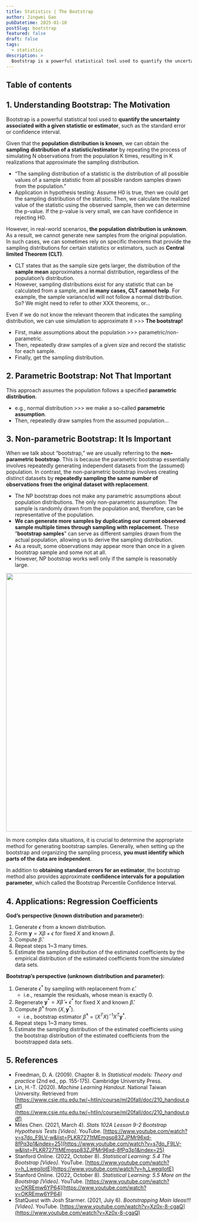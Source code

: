 ```yaml
---
title: Statistics | The Bootstrap
author: Jingwei Gao
pubDatetime: 2025-01-10
postSlug: bootstrap
featured: false
draft: false
tags:
  - statistics
description: >
  Bootstrap is a powerful statistical tool used to quantify the uncertainty associated with a given statistic or estimator.
---
```


## Table of contents

## 1. Understanding Bootstrap: The Motivation

Bootstrap is a powerful statistical tool used to **quantify the uncertainty associated with a given statistic or estimator**, such as the standard error or confidence interval.

Given that the **population distribution is known**, we can obtain the **sampling distribution of a statistic/estimator** by repeating the process of simulating N observations from the population K times, resulting in K realizations that approximate the sampling distribution.

- “The sampling distribution of a statistic is the distribution of all possible values of a sample statistic from all possible random samples drawn from the population.”
- Application in hypothesis testing: Assume H0 is true, then we could get the sampling distribution of the statistic. Then, we calculate the realized value of the statistic using the observed sample, then we can determine the p-value. If the p-value is very small, we can have confidence in rejecting H0.

However, in real-world scenarios, **the population distribution is unknown**. As a result, we cannot generate new samples from the original population. In such cases, we can sometimes rely on specific theorems that provide the sampling distributions for certain statistics or estimators, such as **Central limited Theorem (CLT)**.

- CLT states that as the sample size gets larger, the distribution of the **sample mean** approximates a normal distribution, regardless of the population’s distribution.
- However, sampling distributions exist for any statistic that can be calculated from a sample, and **in many cases, CLT cannot help**. For example, the sample variance/sd will not follow a normal distribution. So? We might need to refer to other XXX theorems, or…

Even if we do not know the relevant theorem that indicates the sampling distribution, we can use simulation to approximate it >>> **The bootstrap!**

- First, make assumptions about the population >>> parametric/non-parametric.
- Then, repeatedly draw samples of a given size and record the statistic for each sample.
- Finally, get the sampling distribution.

## 2. Parametric Bootstrap: Not That Important

This approach assumes the population follows a specified **parametric distribution**.

- e.g., normal distribution >>> we make a so-called **parametric assumption**.
- Then, repeatedly draw samples from the assumed population…

## 3. Non-parametric Bootstrap: It Is Important

When we talk about “bootstrap,” we are usually referring to the **non-parametric bootstrap**. This is because the parametric bootstrap essentially involves repeatedly generating independent datasets from the (assumed) population. In contrast, the non-parametric bootstrap involves creating distinct datasets by **repeatedly sampling the same number of observations from the original dataset with replacement**.

- The NP bootstrap does not make any parametric assumptions about population distributions. The only non-parametric assumption: The sample is randomly drawn from the population and, therefore, can be representative of the population.
- **We can generate more samples by duplicating our current observed sample multiple times through sampling with replacement.** These “**bootstrap samples**” can serve as different samples drawn from the actual population, allowing us to derive the sampling distribution.
- As a result, some observations may appear more than once in a given bootstrap sample and some not at all.
- However, NP bootstrap works well only if the sample is reasonably large.

<img src="/assets/bootstrap-1.png" width="700">

In more complex data situations, it is crucial to determine the appropriate method for generating bootstrap samples. Generally, when setting up the bootstrap and organizing the sampling process, **you must identify which parts of the data are independent**.

In addition to **obtaining standard errors for an estimator**, the bootstrap method also provides approximate **confidence intervals for a population parameter**, which called the Bootstrap Percentile Confidence Interval.

## 4. Applications: Regression Coefficients

**God’s perspective (known distribution and parameter):**

1. Generate $\epsilon$ from a known distribution.
2. Form $\mathbf{y} = X\beta+\epsilon$ for fixed $X$ and known $\beta$.
3. Compute $\hat{\beta}$.
4. Repeat steps 1~3 many times.
5. Estimate the sampling distribution of the estimated coefficients by the empirical distribution of the estimated coefficients from the simulated data sets.

**Bootstrap’s perspective (unknown distribution and parameter):**

1. Generate $\epsilon^*$ by sampling with replacement from $\hat{\epsilon}$.
   - i.e., resample the residuals, whose mean is exactly 0.
2. Regenerate $\mathbf{y}^* = X \hat{\beta} + \epsilon^*$ for fixed X and known $\hat{\beta}$.
3. Compute $\hat{\beta}^*$ from $(X, \mathbf{y}^*)$.
   - i.e., bootstrap estimator $\hat{\beta}^* = (X^TX)^{-1}X^T \mathbf{y}^*$.
4. Repeat steps 1~3 many times.
5. Estimate the sampling distribution of the estimated coefficients using the bootstrap distribution of the estimated coefficients from the bootstrapped data sets.

## 5. References

- Freedman, D. A. (2009). Chapter 8. In _Statistical models: Theory and practice_ (2nd ed., pp. 155-175). Cambridge University Press.
- Lin, H.-T. (2020). _Machine Learning Handout_. National Taiwan University. Retrieved from [https://www.csie.ntu.edu.tw/~htlin/course/ml20fall/doc/210_handout.pdf](https://www.csie.ntu.edu.tw/~htlin/course/ml20fall/doc/210_handout.pdf)
- Miles Chen. (2021, March 4). _Stats 102A Lesson 9-2 Bootstrap Hypothesis Tests [Video]_. YouTube. [https://www.youtube.com/watch?v=s7do_F9LV-w&list=PLKR7271tMEmgsp83ZJPMr96xd-8fPq3p1&index=25](https://www.youtube.com/watch?v=s7do_F9LV-w&list=PLKR7271tMEmgsp83ZJPMr96xd-8fPq3p1&index=25)
- Stanford Online. (2022, October 8). _Statistical Learning: 5.4 The Bootstrap [Video]_. YouTube. [https://www.youtube.com/watch?v=h_LweqiIotE](https://www.youtube.com/watch?v=h_LweqiIotE)
- Stanford Online. (2022, October 8). _Statistical Learning: 5.5 More on the Bootstrap [Video]_. YouTube. [https://www.youtube.com/watch?v=OKREmw6YP64](https://www.youtube.com/watch?v=OKREmw6YP64)
- StatQuest with Josh Starmer. (2021, July 6). _Bootstrapping Main Ideas!!! [Video]_. YouTube. [https://www.youtube.com/watch?v=Xz0x-8-cgaQ](https://www.youtube.com/watch?v=Xz0x-8-cgaQ)

